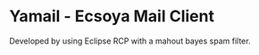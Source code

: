 Yamail - Ecsoya Mail Client
===========================

Developed by using Eclipse RCP with a mahout bayes spam filter.
